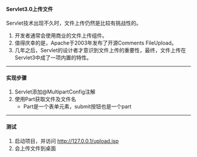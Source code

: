 #### Servlet3.0上传文件
Servlet技术出现不久时，文件上传仍然是比较有挑战性的。
1. 开发者通常会使用商业的文件上传组件。
2. 值得庆幸的是，Apache于2003年发布了开源Comments FileUpload。   
3. 几年之后，Servlet的设计者才意识到文件上传的重要性，最终，文件上传在Servlet3中成了一项内置的特性。
---
#### 实现步骤
1. Servlet添加@MultipartConfig注解
2. 使用Part获取文件及文件名   
   - Part是一个表单元素，submit按钮也是一个part
---
#### 测试
1. 启动项目，并访问 http://127.0.0.1/upload.jsp
2. 会上传文件到桌面
